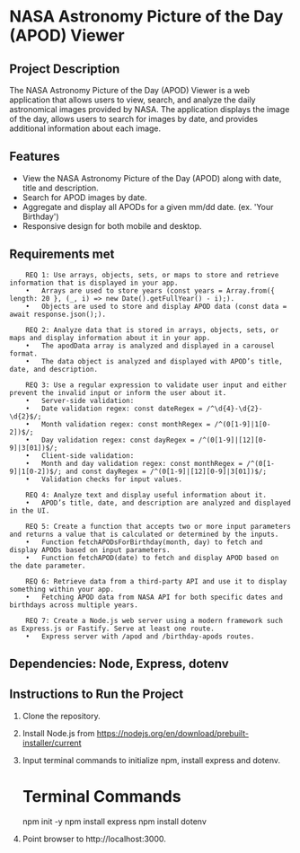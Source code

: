 # NASA Astronomy Picture of the Day (APOD) Viewer

## Project Description
The NASA Astronomy Picture of the Day (APOD) Viewer is a web application that allows users to view, search, and analyze the daily astronomical images provided by NASA. The application displays the image of the day, allows users to search for images by date, and provides additional information about each image.

## Features
- View the NASA Astronomy Picture of the Day (APOD) along with date, title and description.
- Search for APOD images by date.
- Aggregate and display all APODs for a given mm/dd date. (ex. 'Your Birthday')
- Responsive design for both mobile and desktop.

## Requirements met	
    	REQ 1: Use arrays, objects, sets, or maps to store and retrieve information that is displayed in your app.
	    •	Arrays are used to store years (const years = Array.from({ length: 20 }, (_, i) => new Date().getFullYear() - i);).
	    •	Objects are used to store and display APOD data (const data = await response.json();).
		
		REQ 2: Analyze data that is stored in arrays, objects, sets, or maps and display information about it in your app.
	    •	The apodData array is analyzed and displayed in a carousel format.
	    •	The data object is analyzed and displayed with APOD’s title, date, and description.
		
		REQ 3: Use a regular expression to validate user input and either prevent the invalid input or inform the user about it.
	    •	Server-side validation:
	    •	Date validation regex: const dateRegex = /^\d{4}-\d{2}-\d{2}$/;
	    •	Month validation regex: const monthRegex = /^(0[1-9]|1[0-2])$/;
	    •	Day validation regex: const dayRegex = /^(0[1-9]|[12][0-9]|3[01])$/;
	    •	Client-side validation:
	    •	Month and day validation regex: const monthRegex = /^(0[1-9]|1[0-2])$/; and const dayRegex = /^(0[1-9]|[12][0-9]|3[01])$/;
	    •	Validation checks for input values.
		
		REQ 4: Analyze text and display useful information about it.
	    •	APOD’s title, date, and description are analyzed and displayed in the UI.
		
		REQ 5: Create a function that accepts two or more input parameters and returns a value that is calculated or determined by the inputs.
	    •	Function fetchAPODsForBirthday(month, day) to fetch and display APODs based on input parameters.
	    •	Function fetchAPOD(date) to fetch and display APOD based on the date parameter.
		
		REQ 6: Retrieve data from a third-party API and use it to display something within your app.
	    •	Fetching APOD data from NASA API for both specific dates and birthdays across multiple years.
		
		REQ 7: Create a Node.js web server using a modern framework such as Express.js or Fastify. Serve at least one route.
	    •	Express server with /apod and /birthday-apods routes.

## Dependencies: Node, Express, dotenv

## Instructions to Run the Project 

1. Clone the repository.

2. Install Node.js from https://nodejs.org/en/download/prebuilt-installer/current
   
3. Input terminal commands to initialize npm, install express and dotenv. 
    # Terminal Commands
    npm init -y
    npm install express
    npm install dotenv

4. Point browser to http://localhost:3000.
